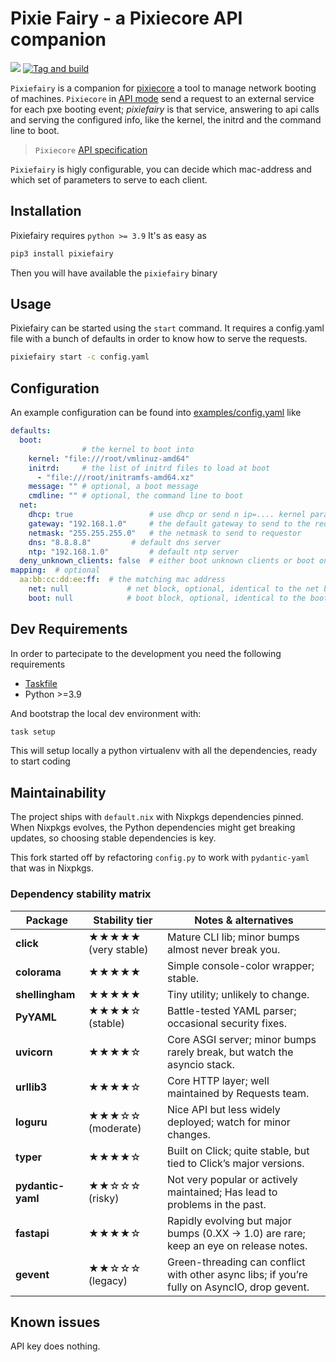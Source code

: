 # Pixie Fairy - a Pixiecore API companion

[![](https://img.shields.io/pypi/v/pixiecore.svg)](https://pypi.org/pypi/pixiefairy)
[![Tag and build](https://github.com/mbovo/pixiefairy/actions/workflows/build-image.yml/badge.svg)](https://github.com/mbovo/pixiefairy/actions/workflows/build-image.yml)

`Pixiefairy` is a companion for [pixiecore](https://github.com/danderson/netboot/tree/master/pixiecore) a tool to manage network booting of machines.
`Pixiecore` in [API mode](https://github.com/danderson/netboot/tree/master/pixiecore#pixiecore-in-api-mode) send a request to an external service for each pxe booting event; *pixiefairy* is that service, answering to api calls and serving the configured info, like the kernel, the initrd and the command line to boot.

> `Pixiecore` [API specification](https://github.com/danderson/netboot/blob/2ed7bd30206a51bae786b02d9a5b8156fdcc8870/pixiecore/README.api.md)

`Pixiefairy` is higly configurable, you can decide which mac-address and which set of parameters to serve to each client.

## Installation

Pixiefairy requires `python >= 3.9`
It's as easy as

```bash
pip3 install pixiefairy
```

Then you will have available the `pixiefairy` binary

## Usage

Pixiefairy can be started using the `start` command. It requires a config.yaml file with a bunch of defaults in order to know how to serve the requests.

```bash
pixiefairy start -c config.yaml
```

## Configuration

An example configuration can be found into [examples/config.yaml](./examples/config.yaml) like

```yaml
defaults:
  boot:
                # the kernel to boot into
    kernel: "file:///root/vmlinuz-amd64"
    initrd:     # the list of initrd files to load at boot
      - "file:///root/initramfs-amd64.xz"
    message: "" # optional, a boot message
    cmdline: "" # optional, the command line to boot
  net:
    dhcp: true                 # use dhcp or send n ip=.... kernel parameters to configure the network
    gateway: "192.168.1.0"     # the default gateway to send to the requestor
    netmask: "255.255.255.0"   # the netmask to send to requestor
    dns: "8.8.8.8"         # default dns server
    ntp: "192.168.1.0"         # default ntp server
  deny_unknown_clients: false  # either boot unknown clients or boot only the mac address listed in mapping below
mapping:  # optional
  aa:bb:cc:dd:ee:ff:  # the matching mac address
    net: null             # net block, optional, identical to the net block in defaults, override
    boot: null            # boot block, optional, identical to the boot block in defaults, override
```

## Dev Requirements

In order to partecipate to the development you need the following requirements

- [Taskfile](https://taskfile.dev)
- Python >=3.9

And bootstrap the local dev environment with:

```bash
task setup
```

This will setup locally a python virtualenv with all the dependencies, ready to start coding

## Maintainability

The project ships with `default.nix` with Nixpkgs dependencies pinned.
When Nixpkgs evolves, the Python dependencies might get breaking updates, so choosing stable dependencies is key.

This fork started off by refactoring `config.py` to work with `pydantic-yaml` that was in Nixpkgs.

### Dependency stability matrix

| Package           | Stability tier      | Notes & alternatives                                              |
| ----------------- | ------------------- | ----------------------------------------------------------------- |
| **click**         | ★★★★★ (very stable) | Mature CLI lib; minor bumps almost never break you.               |
| **colorama**      | ★★★★★               | Simple console-color wrapper; stable.                             |
| **shellingham**   | ★★★★★               | Tiny utility; unlikely to change.                                 |
| **PyYAML**        | ★★★★☆ (stable)      | Battle-tested YAML parser; occasional security fixes.             |
| **uvicorn** | ★★★★☆ | Core ASGI server; minor bumps rarely break, but watch the asyncio stack. |
| **urllib3**       | ★★★★☆               | Core HTTP layer; well maintained by Requests team.                |
| **loguru**        | ★★★☆☆ (moderate)    | Nice API but less widely deployed; watch for minor changes.       |
| **typer**         | ★★★★☆               | Built on Click; quite stable, but tied to Click’s major versions. |
| **pydantic-yaml** | ★★☆☆☆ (risky)       | Not very popular or actively maintained; Has lead to problems in the past. |
| **fastapi** | ★★★★☆ | Rapidly evolving but major bumps (0.XX → 1.0) are rare; keep an eye on release notes. |
| **gevent** | ★★☆☆☆ (legacy) | Green-threading can conflict with other async libs; if you’re fully on AsyncIO, drop gevent. |

## Known issues

API key does nothing.
